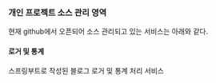 ### 개인 프로젝트 소스 관리 영역
현재 github에서 오픈되어 소스 관리되고 있는 서비스는 아래와 같다.

#### 로거 및 통계
스프링부트로 작성된 블로그 로거 및 통계 처리 서비스